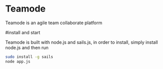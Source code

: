 Teamode
=======

Teamode is an agile team collaborate platform

#install and start

Teamode is built with node.js and sails.js, in order to install, simply install node.js and then run
```sh
sudo install -g sails
node app.js
```

